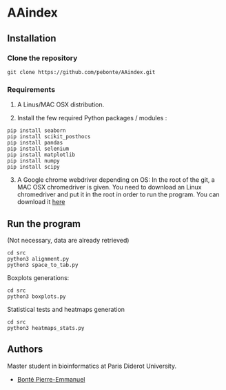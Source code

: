 # AAindex

## Installation

### Clone the repository
```
git clone https://github.com/pebonte/AAindex.git
```
### Requirements

1. A Linus/MAC OSX distribution.

2. Install the few required Python packages / modules :
```
pip install seaborn
pip install scikit_posthocs
pip install pandas
pip install selenium
pip install matplotlib
pip install numpy
pip install scipy
```
3. A Google chrome webdriver depending on OS:
In the root of the git, a MAC OSX chromedriver is given. You need to download an Linux chromedriver and put it in the root in order to run the program. You can download it [here](https://chromedriver.storage.googleapis.com/index.html?path=2.45/)


## Run the program

(Not necessary, data are already retrieved)
```
cd src
python3 alignment.py
python3 space_to_tab.py
```

Boxplots generations:
```
cd src
python3 boxplots.py
```

Statistical tests and heatmaps generation
```
cd src
python3 heatmaps_stats.py
```

## Authors

Master student in bioinformatics at Paris Diderot University.
- [Bonté Pierre-Emmanuel](https://github.com/pebonte/AAindex)
